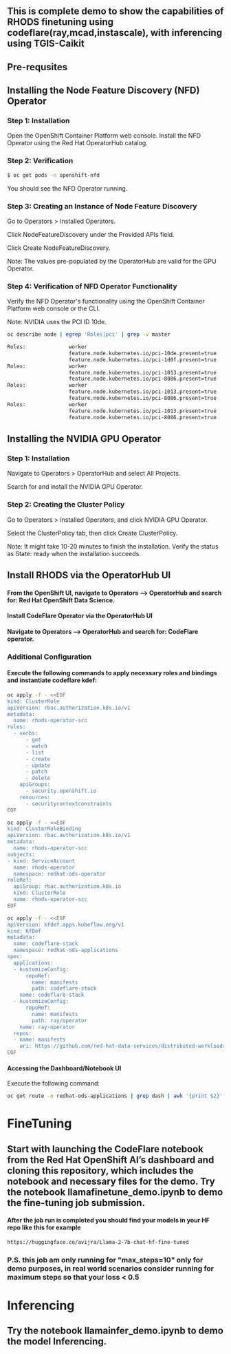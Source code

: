 ## This is complete demo to show the capabilities of RHODS finetuning using codeflare(ray,mcad,instascale), with inferencing using TGIS-Caikit


## Pre-requsites 

## Installing the Node Feature Discovery (NFD) Operator

### Step 1: Installation

Open the OpenShift Container Platform web console.
Install the NFD Operator using the Red Hat OperatorHub catalog.

### Step 2: Verification

```bash
$ oc get pods -n openshift-nfd
```

You should see the NFD Operator running.

### Step 3: Creating an Instance of Node Feature Discovery

Go to Operators > Installed Operators.

Click NodeFeatureDiscovery under the Provided APIs field.

Click Create NodeFeatureDiscovery.

Note: The values pre-populated by the OperatorHub are valid for the GPU Operator.

### Step 4: Verification of NFD Operator Functionality
Verify the NFD Operator's functionality using the OpenShift Container Platform web console or the CLI.

Note: NVIDIA uses the PCI ID 10de.

```bash
oc describe node | egrep 'Roles|pci' | grep -v master

Roles:              worker
                    feature.node.kubernetes.io/pci-10de.present=true
                    feature.node.kubernetes.io/pci-1d0f.present=true
Roles:              worker
                    feature.node.kubernetes.io/pci-1013.present=true
                    feature.node.kubernetes.io/pci-8086.present=true
Roles:              worker
                    feature.node.kubernetes.io/pci-1013.present=true
                    feature.node.kubernetes.io/pci-8086.present=true
Roles:              worker
                    feature.node.kubernetes.io/pci-1013.present=true
                    feature.node.kubernetes.io/pci-8086.present=true
```

## Installing the NVIDIA GPU Operator

### Step 1: Installation

Navigate to Operators > OperatorHub and select All Projects.

Search for and install the NVIDIA GPU Operator.

### Step 2: Creating the Cluster Policy

Go to Operators > Installed Operators, and click NVIDIA GPU Operator.

Select the ClusterPolicy tab, then click Create ClusterPolicy.

Note: It might take 10-20 minutes to finish the installation. Verify the status as State: ready when the installation succeeds.

## Install RHODS via the OperatorHub UI

#### From the OpenShift UI, navigate to Operators --> OperatorHub and search for: Red Hat OpenShift Data Science.

#### Install CodeFlare Operator via the OperatorHub UI

#### Navigate to Operators --> OperatorHub and search for: CodeFlare operator.

### Additional Configuration

#### Execute the following commands to apply necessary roles and bindings and instantiate codeflare kdef:

```bash 
oc apply -f - <<EOF
kind: ClusterRole
apiVersion: rbac.authorization.k8s.io/v1
metadata:
  name: rhods-operator-scc
rules:
  - verbs:
      - get
      - watch
      - list
      - create
      - update
      - patch
      - delete
    apiGroups:
      - security.openshift.io
    resources:
      - securitycontextconstraints
EOF

oc apply -f - <<EOF
kind: ClusterRoleBinding
apiVersion: rbac.authorization.k8s.io/v1
metadata:
  name: rhods-operator-scc
subjects:
- kind: ServiceAccount
  name: rhods-operator
  namespace: redhat-ods-operator
roleRef:
  apiGroup: rbac.authorization.k8s.io
  kind: ClusterRole
  name: rhods-operator-scc
EOF

oc apply -f - <<EOF
apiVersion: kfdef.apps.kubeflow.org/v1
kind: KfDef
metadata:
  name: codeflare-stack
  namespace: redhat-ods-applications
spec:
  applications:
  - kustomizeConfig:
      repoRef:
        name: manifests
        path: codeflare-stack
    name: codeflare-stack
  - kustomizeConfig:
      repoRef:
        name: manifests
        path: ray/operator
    name: ray-operator
  repos:
  - name: manifests
    uri: https://github.com/red-hat-data-services/distributed-workloads/tarball/main
EOF

```

#### Accessing the Dashboard/Notebook UI

Execute the following command:

```bash
oc get route -n redhat-ods-applications | grep dash | awk '{print $2}'

```
# FineTuning 
## Start with launching the CodeFlare notebook from the Red Hat OpenShift AI’s dashboard and cloning  this repository, which includes the notebook and necessary files for the demo. Try the notebook llamafinetune_demo.ipynb to demo the fine-tuning job submission.

#### After the job run is completed you should find your models in your HF repo like this for example 

```bash
https://huggingface.co/avijra/Llama-2-7b-chat-hf-fine-tuned
```

### P.S. this   job am only running for "max_steps=10" only for demo purposes, in real world scenarios consider running for maximum steps so that your loss < 0.5 

# Inferencing
## Try the notebook llamainfer_demo.ipynb to demo the model Inferencing.



